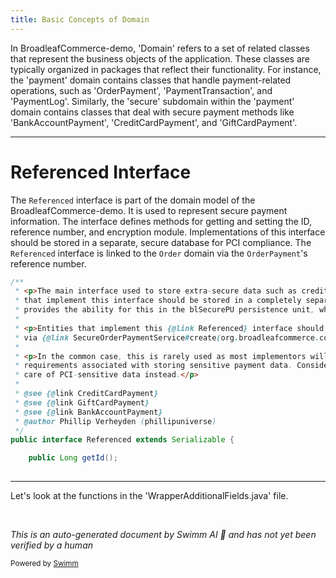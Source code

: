```yaml
---
title: Basic Concepts of Domain
---
```

In BroadleafCommerce-demo, 'Domain' refers to a set of related classes that represent the business objects of the application. These classes are typically organized in packages that reflect their functionality. For instance, the 'payment' domain contains classes that handle payment-related operations, such as 'OrderPayment', 'PaymentTransaction', and 'PaymentLog'. Similarly, the 'secure' subdomain within the 'payment' domain contains classes that deal with secure payment methods like 'BankAccountPayment', 'CreditCardPayment', and 'GiftCardPayment'.

<SwmSnippet path="/core/broadleaf-framework/src/main/java/org/broadleafcommerce/core/payment/domain/secure/Referenced.java" line="28">

---

# Referenced Interface

The `Referenced` interface is part of the domain model of the BroadleafCommerce-demo. It is used to represent secure payment information. The interface defines methods for getting and setting the ID, reference number, and encryption module. Implementations of this interface should be stored in a separate, secure database for PCI compliance. The `Referenced` interface is linked to the `Order` domain via the `OrderPayment`'s reference number.

```java
/**
 * <p>The main interface used to store extra-secure data such as credit card, bank accounts and gift card data. All entities
 * that implement this interface should be stored in a completely separate database under strict PCI compliance. Broadleaf
 * provides the ability for this in the blSecurePU persistence unit, which all implementing entities are members of.</p>
 *
 * <p>Entities that implement this {@link Referenced} interface should not be instantiated directly but rather be instaniated
 * via {@link SecureOrderPaymentService#create(org.broadleafcommerce.core.payment.service.type.PaymentType)}</p>
 * 
 * <p>In the common case, this is rarely used as most implementors will NOT want to deal with the liability and extra PCI
 * requirements associated with storing sensitive payment data. Consider integrating with a payment provider that takes
 * care of PCI-sensitive data instead.</p>
 *
 * @see {@link CreditCardPayment}
 * @see {@link GiftCardPayment}
 * @see {@link BankAccountPayment}
 * @author Phillip Verheyden (phillipuniverse)
 */
public interface Referenced extends Serializable {

    public Long getId();
    
```

---

</SwmSnippet>

Let's look at the functions in the 'WrapperAdditionalFields.java' file.

&nbsp;

*This is an auto-generated document by Swimm AI 🌊 and has not yet been verified by a human*

<SwmMeta version="3.0.0" repo-id="Z2l0aHViJTNBJTNBQnJvYWRsZWFmQ29tbWVyY2UtZGVtbyUzQSUzQWdpbGFkbmF2b3Q=" repo-name="BroadleafCommerce-demo" doc-type="overview"><sup>Powered by [Swimm](/)</sup></SwmMeta>
